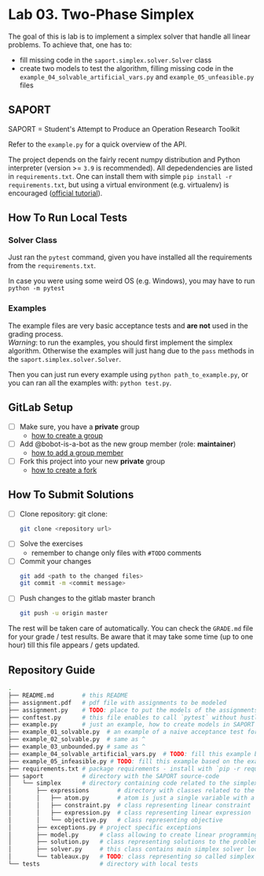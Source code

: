 # Lab 03. Two-Phase Simplex

The goal of this is lab is to implement a simplex solver that handle all linear problems. To achieve that, one has to:

* fill missing code in the `saport.simplex.solver.Solver` class
* create two models to test the algorithm, filling missing code in the `example_04_solvable_artificial_vars.py` and `example_05_unfeasible.py` files

## SAPORT

SAPORT = Student's Attempt to Produce an Operation Research Toolkit

Refer to the `example.py` for a quick overview of the API.

The project depends on the fairly recent numpy distribution and Python interpreter (version >= `3.9` is recommended). All depedendencies are listed in `requirements.txt`. One can install them with simple `pip install -r requirements.txt`, but using a virtual environment (e.g. virtualenv) is encouraged ([official tutorial](https://docs.python.org/3/tutorial/venv.html)). 

## How To Run Local Tests

### Solver Class

Just ran the `pytest` command, given you have installed all the requirements from the `requirements.txt`.

In case you were using some weird OS (e.g. Windows), you may have to run `python -m pytest`

### Examples 

The example files are very basic acceptance tests and **are not** used in the grading process.  
*Warning*: to run the examples, you should first implement the simplex algorithm. Otherwise the examples will just hang due to the `pass` methods in the `saport.simplex.solver.Solver`.

Then you can just run every example using `python path_to_example.py`, or you can ran all the examples with: `python test.py`.

## GitLab Setup 

* [ ] Make sure, you have a **private** group 
  * [how to create a group](https://docs.gitlab.com/ee/user/group/#create-a-group)
* [ ] Add @bobot-is-a-bot as the new group member (role: **maintainer**)
  * [how to add a group member](https://docs.gitlab.com/ee/user/group/#add-users-to-a-group)
* [ ] Fork this project into your new **private** group
  * [how to create a fork](https://docs.gitlab.com/ee/user/project/repository/forking_workflow.html#creating-a-fork)

## How To Submit Solutions

* [ ] Clone repository: git clone:
    ```bash 
    git clone <repository url>
    ```
* [ ] Solve the exercises 
    * remember to change only files with `#TODO` comments
* [ ] Commit your changes
    ```bash
    git add <path to the changed files>
    git commit -m <commit message>
    ```
* [ ] Push changes to the gitlab master branch
    ```bash
    git push -u origin master
    ```

The rest will be taken care of automatically. You can check the `GRADE.md` file for your grade / test results. Be aware that it may take some time (up to one hour) till this file appears / gets updated.  

## Repository Guide

```bash
.
├── README.md        # this README
├── assignment.pdf   # pdf file with assignments to be modeled
├── assignment.py    # TODO: place to put the models of the assignments
├── conftest.py      # this file enables to call `pytest` without hustle
├── example.py       # just an example, how to create models in SAPORT
├── example_01_solvable.py  # an example of a naive acceptance test for our solver
├── example_02_solvable.py  # same as ^
├── example_03_unbounded.py # same as ^
├── example_04_solvable_artificial_vars.py  # TODO: fill this example based on the example_02...
├── example_05_infeasible.py # TODO: fill this example based on the example_03...
├── requirements.txt # package requirements - install with `pip -r requirements.txt`
├── saport           # directory with the SAPORT source-code   
│   └── simplex      # directory containing code related to the simplex algorithm 
│       ├── expressions        # directory with classes related to the linear programming model components 
│       │   ├── atom.py        # atom is just a single variable with a coefficient
│       │   ├── constraint.py  # class representing linear constraint
│       │   ├── expression.py  # class representing linear expression
│       │   └── objective.py   # class representing objective
│       ├── exceptions.py # project specific exceptions
│       ├── model.py      # class allowing to create linear programming models
│       ├── solution.py   # class representing solutions to the problems
│       ├── solver.py     # this class contains main simplex solver loop
│       └── tableaux.py   # TODO: class representing so called simplex tableaux — you have to fill some code here!
└── tests                 # directory with local tests
```
